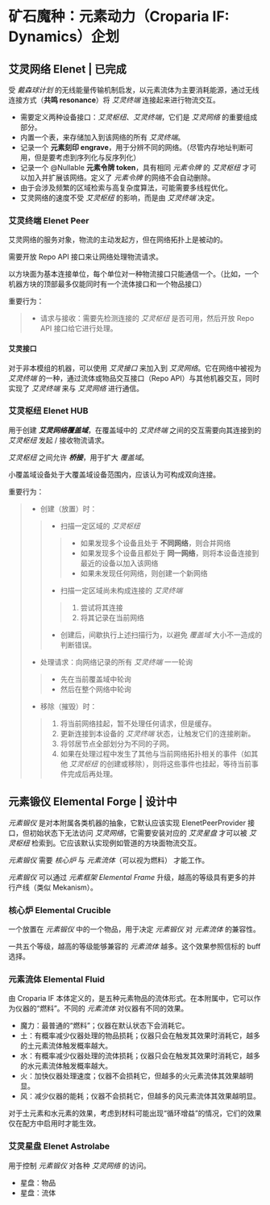 # 矿石魔种：元素动力（Croparia IF: Dynamics）企划

## 艾灵网络 Elenet | 已完成

受 *戴森球计划* 的无线能量传输机制启发，以元素流体为主要消耗能源，通过无线连接方式（**共鸣 resonance**）将 *艾灵终端*
连接起来进行物流交互。

- 需要定义两种设备接口：*艾灵枢纽*、*艾灵终端*，它们是 *艾灵网络* 的重要组成部分。
- 内置一个表，来存储加入到该网络的所有 *艾灵终端*。
- 记录一个 **元素刻印 engrave**，用于分辨不同的网络。（尽管内存地址判断可用，但是要考虑到序列化与反序列化）
- 记录一个 @Nullable **元素令牌 token**，具有相同 *元素令牌* 的 *艾灵枢纽* 才可以加入并扩展该网络。定义了 *元素令牌*
  的网络不会自动删除。
- 由于会涉及频繁的区域检索与高复杂度算法，可能需要多线程优化。
- 艾灵网络的速度不受 *艾灵枢纽* 的影响，而是由 *艾灵终端* 决定。

### 艾灵终端 Elenet Peer

艾灵网络的服务对象，物流的主动发起方，但在网络拓扑上是被动的。

需要开放 Repo API 接口来让网络处理物流请求。

以方块面为基本连接单位，每个单位对一种物流接口只能通信一个。（比如，一个机器方块的顶部最多仅能同时有一个流体接口和一个物品接口）

重要行为：
> - 请求与接收：需要先检测连接的 *艾灵枢纽* 是否可用，然后开放 Repo API 接口给它进行处理。

#### 艾灵接口

对于非本模组的机器，可以使用 *艾灵接口* 来加入到 *艾灵网络*。它在网络中被视为 *艾灵终端* 的一种，通过流体或物品交互接口（Repo
API）与其他机器交互，同时实现了 *艾灵终端* 来与 *艾灵网络* 进行通信。

### 艾灵枢纽 Elenet HUB

用于创建 ***艾灵网络覆盖域***，在覆盖域中的 *艾灵终端* 之间的交互需要向其连接到的 *艾灵枢纽* 发起 / 接收物流请求。

*艾灵枢纽* 之间允许 ***桥接***，用于扩大 *覆盖域*。

小覆盖域设备处于大覆盖域设备范围内，应该认为可构成双向连接。

重要行为：
> - 创建（放置）时：
>> - 扫描一定区域的 *艾灵枢纽*
>>> - 如果发现多个设备且处于 **不同网络**，则合并网络
>>> - 如果发现多个设备且都处于 **同一网络**，则将本设备连接到最近的设备以加入该网络
>>> - 如果未发现任何网络，则创建一个新网络
>> - 扫描一定区域尚未构成连接的 *艾灵终端*
>>> 1. 尝试将其连接
>>> 2. 将其记录在当前网络
>> - 创建后，间歇执行上述扫描行为，以避免 *覆盖域* 大小不一造成的判断错误。
> - 处理请求：向网络记录的所有 *艾灵终端* 一一轮询
>> - 先在当前覆盖域中轮询
>> - 然后在整个网络中轮询
> - 移除（摧毁）时：
>> 1. 将当前网络挂起，暂不处理任何请求，但是缓存。
>> 2. 更新连接到本设备的 *艾灵终端* 状态，让触发它们的连接刷新。
>> 3. 将邻居节点全部划分为不同的子网。
>> 4. 如果在处理过程中发生了其他与当前网络拓扑相关的事件（如其他 *艾灵枢纽* 的创建或移除），则将这些事件也挂起，等待当前事件完成后再处理。

## 元素锻仪 Elemental Forge | 设计中

*元素锻仪* 是对本附属各类机器的抽象，它默认应该实现 ElenetPeerProvider 接口，但初始状态下无法访问 *艾灵网络*，它需要安装对应的
*艾灵星盘* 才可以被 *艾灵枢纽* 检索到。它应该默认实现例如管道的方块面物流交互。

*元素锻仪* 需要 *核心炉* 与 *元素流体*（可以视为燃料） 才能工作。

*元素锻仪* 可以通过 *元素框架 Elemental Frame* 升级，越高的等级具有更多的并行产线（类似 Mekanism）。

### 核心炉 Elemental Crucible

一个放置在 *元素锻仪* 中的一个物品，用于决定 *元素锻仪* 对 *元素流体* 的兼容性。

一共五个等级，越高的等级能够兼容的 *元素流体* 越多。这个效果参照信标的 buff 选择。

### 元素流体 Elemental Fluid

由 Croparia IF 本体定义的，是五种元素物品的流体形式。在本附属中，它可以作为仪器的“燃料”。不同的 *元素流体* 对仪器有不同的效果。

- 魔力：最普通的“燃料”；仪器在默认状态下会消耗它。
- 土：有概率减少仪器处理的物品损耗；仪器只会在触发其效果时消耗它，越多的土元素流体触发概率越大。
- 水：有概率减少仪器处理的流体损耗；仪器只会在触发其效果时消耗它，越多的水元素流体触发概率越大。
- 火：加快仪器处理速度；仪器不会损耗它，但越多的火元素流体其效果越明显。
- 风：减少仪器的能耗；仪器不会损耗它，但越多的风元素流体其效果越明显。

对于土元素和水元素的效果，考虑到材料可能出现“循环增益”的情况，它们的效果仅在配方中启用时才能生效。

### 艾灵星盘 Elenet Astrolabe

用于控制 *元素锻仪* 对各种 *艾灵网络* 的访问。

- 星盘：物品
- 星盘：流体

